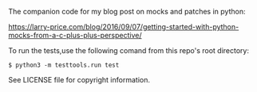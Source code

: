 The companion code for my blog post on mocks and patches in python:

https://larry-price.com/blog/2016/09/07/getting-started-with-python-mocks-from-a-c-plus-plus-perspective/

To run the tests,use the following comand from this repo's root directory:

```
$ python3 -m testtools.run test
```

See LICENSE file for copyright information.
